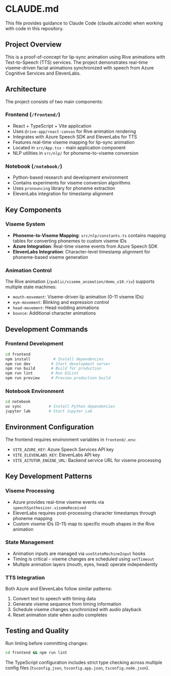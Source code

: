 # CLAUDE.md

This file provides guidance to Claude Code (claude.ai/code) when working with code in this repository.

## Project Overview

This is a proof-of-concept for lip-sync animation using Rive animations with Text-to-Speech (TTS) services. The project demonstrates real-time viseme-driven facial animations synchronized with speech from Azure Cognitive Services and ElevenLabs.

## Architecture

The project consists of two main components:

### Frontend (`/frontend/`)
- React + TypeScript + Vite application
- Uses `@rive-app/react-canvas` for Rive animation rendering
- Integrates with Azure Speech SDK and ElevenLabs for TTS
- Features real-time viseme mapping for lip-sync animation
- Located in `src/App.tsx` - main application component
- NLP utilities in `src/nlp/` for phoneme-to-viseme conversion

### Notebook (`/notebook/`)
- Python-based research and development environment
- Contains experiments for viseme conversion algorithms
- Uses `pronouncing` library for phoneme extraction
- ElevenLabs integration for timestamp alignment

## Key Components

### Viseme System
- **Phoneme-to-Viseme Mapping**: `src/nlp/constants.ts` contains mapping tables for converting phonemes to custom viseme IDs
- **Azure Integration**: Real-time viseme events from Azure Speech SDK
- **ElevenLabs Integration**: Character-level timestamp alignment for phoneme-based viseme generation

### Animation Control
The Rive animation (`/public/viseme_animation/demo_v10.riv`) supports multiple state machines:
- `mouth-movement`: Viseme-driven lip animation (0-11 viseme IDs)
- `eye-movement`: Blinking and expression control
- `head-movement`: Head nodding animations
- `bounce`: Additional character animations

## Development Commands

### Frontend Development
```bash
cd frontend
npm install          # Install dependencies
npm run dev         # Start development server
npm run build       # Build for production
npm run lint        # Run ESLint
npm run preview     # Preview production build
```

### Notebook Environment
```bash
cd notebook
uv sync            # Install Python dependencies
jupyter lab        # Start Jupyter Lab
```

## Environment Configuration

The frontend requires environment variables in `frontend/.env`:
- `VITE_AZURE_KEY`: Azure Speech Services API key
- `VITE_ELEVENLABS_KEY`: ElevenLabs API key
- `VITE_AITUTOR_ENGINE_URL`: Backend service URL for viseme processing

## Key Development Patterns

### Viseme Processing
- Azure provides real-time viseme events via `speechSynthesizer.visemeReceived`
- ElevenLabs requires post-processing character timestamps through phoneme mapping
- Custom viseme IDs (0-11) map to specific mouth shapes in the Rive animation

### State Management
- Animation inputs are managed via `useStateMachineInput` hooks
- Timing is critical - viseme changes are scheduled using `setTimeout`
- Multiple animation layers (mouth, eyes, head) operate independently

### TTS Integration
Both Azure and ElevenLabs follow similar patterns:
1. Convert text to speech with timing data
2. Generate viseme sequence from timing information
3. Schedule viseme changes synchronized with audio playback
4. Reset animation state when audio completes

## Testing and Quality

Run linting before committing changes:
```bash
cd frontend && npm run lint
```

The TypeScript configuration includes strict type checking across multiple config files (`tsconfig.json`, `tsconfig.app.json`, `tsconfig.node.json`).